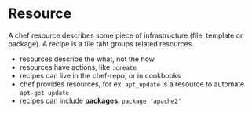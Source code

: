 # Resource
A chef resource describes some piece of infrastructure (file, template or package). A recipe is a file taht groups related resources.
- resources describe the what, not the how
- resources have actions, like `:create`
- recipes can live in the chef-repo, or in cookbooks
- chef provides resources, for ex: `apt_update` is a resource to automate `apt-get update`
- recipes can include **packages**: `package 'apache2'`
